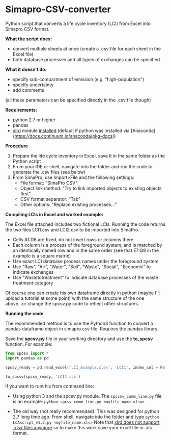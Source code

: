 # Simapro-CSV-converter
Python script that converts a life cycle inventory (LCI) from Excel into Simapro CSV format.


**What the script does:**

* convert multiple sheets at once (create a .csv file for each sheet in the Excel file)
* both database processes and all types of exchanges can be specified


**What it doesn't do:**

* specify sub-compartment of emission (e.g. "high-population")
* specify uncertainty
* add comments

(all these parameters can be specified directly in the .csv file though)


**Requirements:**

* python 2.7 or higher
* pandas
* [xlrd](https://pypi.python.org/pypi/xlrd#downloads) module [installed](https://packaging.python.org/installing/) (default if python was installed via [Anaconda] (https://docs.continuum.io/anaconda/pkg-docs))

**Procedure**

1. Prepare the life cycle inventory in Excel, save it in the same folder as the Python script
2. From your IDE or shell, navigate into the folder and run the code to generate the .csv files (see below)
3. From SimaPro, use Import>File and the following settings:
	* File format: "SimaPro CSV"
	* Object link method: "Try to link imported objects to existing objects first"
	* CSV format separator: "Tab"
	* Other options: "Replace existing processes..."



**Compiling LCIs in Excel and worked example:**

The Excel file attached includes two fictional LCIs.
Running the code returns the two files LCI1.csv and LCI2.csv to be imported into SimaPro.

* Cells A1:D6 are fixed, do not insert rows or columns there
* Each column is a process of the foreground system, and is matched by an identically named row and in the same order (see that E7:G9 in the example is a square matrix)
* Use exact LCI database process names under the foreground system
* Use "Raw", "Air", "Water", "Soil", "Waste", "Social", "Economic"  to indicate exchanges
* Use "Wastetotreatment" to indicate database processes of the waste treatment category

Of course one can create his own dataframe directly in python (maybe I'll upload a tutorial at some point) with the same structure of the one above...or change the spcsv.py code to reflect other structures.


**Running the code**

The recommended method is to use the Python3 function to convert a pandas dataframe object in simapro.csv file. Requires the pandas library.

Save the __spcsv.py__ file in your working directory and use the __to_spcsv__ function. For example:

```python
from spcsv import *
import pandas as pd

spcsv_ready = pd.read_excel('LCI_Example.xlsx', 'LCI1', index_col = False, header = None)

to_spcsv(spcsv_ready, 'LCI1.csv')
```

If you want to runt his from command line:


* Using python 3 and the spcsv.py module. The `spccsv_comm_line.py` file is an example: `python spcsv_comm_line.py <myfile_name.xlsx>`

* The old way (not really recommended). This was designed for python 2.7 long time ago. From shell, navigate into the folder and type `python LCAscript_v1.2.py <myfile_name.xls>` Note that [xlrd does not support .xlsx files anymore](https://stackoverflow.com/questions/65250207/pandas-cannot-open-an-excel-xlsx-file) so to make this work save yuor excel file in .xls format.